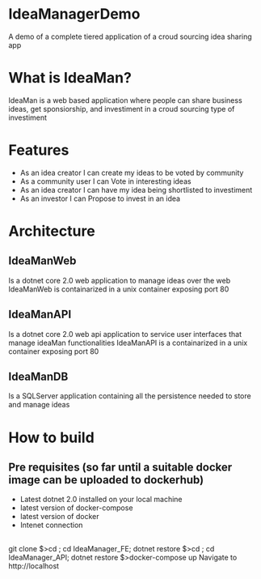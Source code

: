 # IdeaManagerDemo
A demo of a complete tiered application of a croud sourcing idea sharing app

# What is IdeaMan?
IdeaMan is a web based application where people can share business ideas, get sponsiorship, and investiment in a croud sourcing type of investiment

# Features
  - As an idea creator I can create my ideas to be voted by community
  - As a community user I can Vote in interesting ideas
  - As an idea creator I can have my idea being shortlisted to investiment
  - As an investor I can Propose to invest in an idea
  
# Architecture
## IdeaManWeb
Is a dotnet core 2.0 web application to manage ideas over the web
IdeaManWeb is containarized in a unix container exposing port 80

## IdeaManAPI
Is a dotnet core 2.0 web api application to service user interfaces that manage ideaMan functionalities
IdeaManAPI is a containarized in a unix container exposing port 80

## IdeaManDB
Is a SQLServer application containing all the persistence needed to store and manage ideas

# How to build
## Pre requisites (so far until a suitable docker image can be uploaded to dockerhub)
  - Latest dotnet 2.0 installed on your local machine
  - latest version of docker-compose
  - latest version of docker
  - Intenet connection

##
git clone <this repo>
$>cd <repo>; cd IdeaManager_FE; dotnet restore
$>cd <repo>; cd IdeaManager_API; dotnet restore
$>docker-compose up
Navigate to http://localhost
